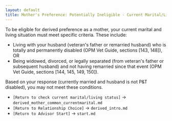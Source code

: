 ```yaml
---
layout: default
title: Mother's Preference: Potentially Ineligible - Current Marital/Living Status
---
```


To be eligible for derived preference as a mother, your current marital and living situation must meet specific criteria. These include:
* Living with your husband (veteran's father or remarried husband) who is totally and permanently disabled (OPM Vet Guide, sections [143, 148]), OR
* Being widowed, divorced, or legally separated (from veteran's father or subsequent husband) and not having remarried since that event (OPM Vet Guide, sections [144, 145, 149, 150]).

Based on your response (currently married and husband is not P&T disabled), you may not meet these conditions.

* `[Return to check current marital/living status]` -> `derived_mother_common_currentmarital.md`
* `[Return to Relationship Choice]` -> `derived_intro.md`
* `[Return to Advisor Start]` -> `start.md`
